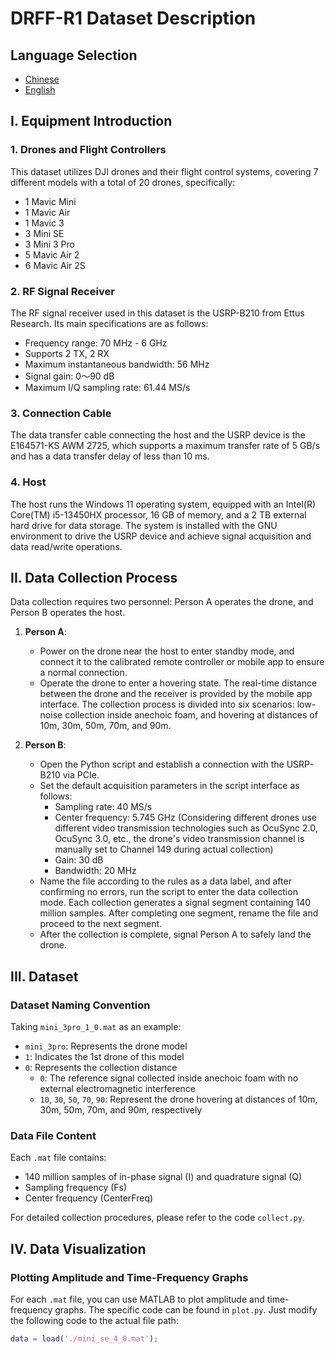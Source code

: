# DRFF-R1 Dataset Description

## Language Selection 
- [Chinese](README.md)
- [English](README.en.md)

## I. Equipment Introduction
### 1. Drones and Flight Controllers
This dataset utilizes DJI drones and their flight control systems, covering 7 different models with a total of 20 drones, specifically:
- 1 Mavic Mini
- 1 Mavic Air
- 1 Mavic 3
- 3 Mini SE
- 3 Mini 3 Pro
- 5 Mavic Air 2
- 6 Mavic Air 2S

### 2. RF Signal Receiver
The RF signal receiver used in this dataset is the USRP-B210 from Ettus Research. Its main specifications are as follows:
- Frequency range: 70 MHz - 6 GHz
- Supports 2 TX, 2 RX
- Maximum instantaneous bandwidth: 56 MHz
- Signal gain: 0～90 dB
- Maximum I/Q sampling rate: 61.44 MS/s

### 3. Connection Cable
The data transfer cable connecting the host and the USRP device is the E164571-KS AWM 2725, which supports a maximum transfer rate of 5 GB/s and has a data transfer delay of less than 10 ms.

### 4. Host
The host runs the Windows 11 operating system, equipped with an Intel(R) Core(TM) i5-13450HX processor, 16 GB of memory, and a 2 TB external hard drive for data storage. The system is installed with the GNU environment to drive the USRP device and achieve signal acquisition and data read/write operations.

## II. Data Collection Process
Data collection requires two personnel: Person A operates the drone, and Person B operates the host.

1. **Person A**:
   - Power on the drone near the host to enter standby mode, and connect it to the calibrated remote controller or mobile app to ensure a normal connection.
   - Operate the drone to enter a hovering state. The real-time distance between the drone and the receiver is provided by the mobile app interface. The collection process is divided into six scenarios: low-noise collection inside anechoic foam, and hovering at distances of 10m, 30m, 50m, 70m, and 90m.

2. **Person B**:
   - Open the Python script and establish a connection with the USRP-B210 via PCIe.
   - Set the default acquisition parameters in the script interface as follows:
     - Sampling rate: 40 MS/s
     - Center frequency: 5.745 GHz (Considering different drones use different video transmission technologies such as OcuSync 2.0, OcuSync 3.0, etc., the drone's video transmission channel is manually set to Channel 149 during actual collection)
     - Gain: 30 dB
     - Bandwidth: 20 MHz
   - Name the file according to the rules as a data label, and after confirming no errors, run the script to enter the data collection mode. Each collection generates a signal segment containing 140 million samples. After completing one segment, rename the file and proceed to the next segment.
   - After the collection is complete, signal Person A to safely land the drone.

## III. Dataset
### Dataset Naming Convention
Taking `mini_3pro_1_0.mat` as an example:
- `mini_3pro`: Represents the drone model
- `1`: Indicates the 1st drone of this model
- `0`: Represents the collection distance
  - `0`: The reference signal collected inside anechoic foam with no external electromagnetic interference
  - `10`, `30`, `50`, `70`, `90`: Represent the drone hovering at distances of 10m, 30m, 50m, 70m, and 90m, respectively

### Data File Content
Each `.mat` file contains:
- 140 million samples of in-phase signal (I) and quadrature signal (Q)
- Sampling frequency (Fs)
- Center frequency (CenterFreq)

For detailed collection procedures, please refer to the code `collect.py`.

## IV. Data Visualization
### Plotting Amplitude and Time-Frequency Graphs
For each `.mat` file, you can use MATLAB to plot amplitude and time-frequency graphs. The specific code can be found in `plot.py`. Just modify the following code to the actual file path:
```matlab
data = load('./mini_se_4_0.mat');
